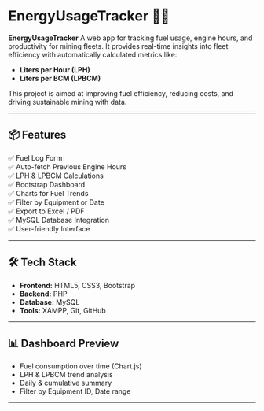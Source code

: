 # EnergyUsageTracker 🚜⛽

**EnergyUsageTracker** A web app for tracking fuel usage, engine hours, and productivity for mining fleets. It provides real-time insights into fleet efficiency with automatically calculated metrics like:

- **Liters per Hour (LPH)**
- **Liters per BCM (LPBCM)**

This project is aimed at improving fuel efficiency, reducing costs, and driving sustainable mining with data.

---

## 📦 Features

✅ Fuel Log Form  
✅ Auto-fetch Previous Engine Hours  
✅ LPH & LPBCM Calculations  
✅ Bootstrap Dashboard  
✅ Charts for Fuel Trends  
✅ Filter by Equipment or Date  
✅ Export to Excel / PDF  
✅ MySQL Database Integration  
✅ User-friendly Interface  

---

## 🛠️ Tech Stack

- **Frontend:** HTML5, CSS3, Bootstrap  
- **Backend:** PHP  
- **Database:** MySQL  
- **Tools:** XAMPP, Git, GitHub

---

## 📊 Dashboard Preview

- Fuel consumption over time (Chart.js)
- LPH & LPBCM trend analysis
- Daily & cumulative summary
- Filter by Equipment ID, Date range

---
